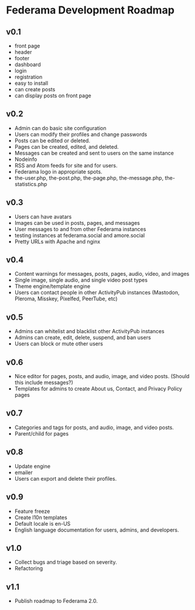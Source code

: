 # **Federama** Development Roadmap

## v0.1
+ front page
+ header
+ footer
+ dashboard
+ login
+ registration
+ easy to install
+ can create posts
+ can display posts on front page

## v0.2
+ Admin can do basic site configuration
+ Users can modify their profiles and change passwords
+ Posts can be edited or deleted.
+ Pages can be created, edited, and deleted.
+ Messages can be created and sent to users on the same instance
+ Nodeinfo
+ RSS and Atom feeds for site and for users.
+ Federama logo in appropriate spots.
+ the-user.php, the-post.php, the-page.php, the-message.php, the-statistics.php

## v0.3
+ Users can have avatars
+ Images can be used in posts, pages, and messages
+ User messages to and from other Federama instances
+ testing instances at federama.social and amore.social
+ Pretty URLs with Apache and nginx

## v0.4
+ Content warnings for messages, posts, pages, audio, video, and images
+ Single image, single audio, and single video post types
+ Theme engine/template engine
+ Users can contact people in other ActivityPub instances (Mastodon, Pleroma, Misskey, Pixelfed, PeerTube, etc)

## v0.5
+ Admins can whitelist and blacklist other ActivityPub instances
+ Admins can create, edit, delete, suspend, and ban users
+ Users can block or mute other users

## v0.6
+ Nice editor for pages, posts, and audio, image, and video posts. (Should this include messages?)
+ Templates for admins to create About us, Contact, and Privacy Policy pages

## v0.7
+ Categories and tags for posts, and audio, image, and video posts.
+ Parent/child for pages

## v0.8
+ Update engine
+ emailer
+ Users can export and delete their profiles.

## v0.9
+ Feature freeze
+ Create l10n templates
+ Default locale is en-US
+ English language documentation for users, admins, and developers.

## v1.0
+ Collect bugs and triage based on severity.
+ Refactoring

## v1.1
+ Publish roadmap to Federama 2.0.

